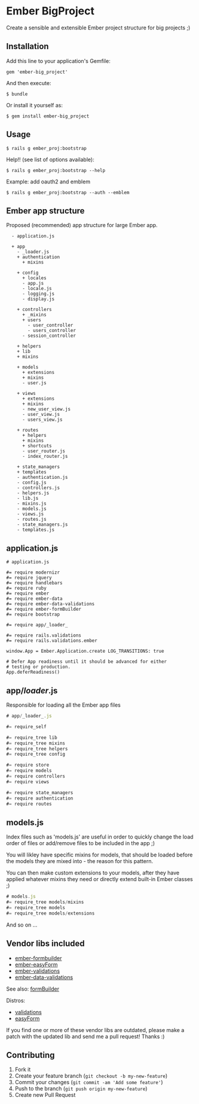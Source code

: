 # Ember BigProject

Create a sensible and extensible Ember project structure for big projects ;)

## Installation

Add this line to your application's Gemfile:

    gem 'ember-big_project'

And then execute:

    $ bundle

Or install it yourself as:

    $ gem install ember-big_project

## Usage

    $ rails g ember_proj:bootstrap

Help!! (see list of options available):

    $ rails g ember_proj:bootstrap --help

Example: add oauth2 and emblem

    $ rails g ember_proj:bootstrap --auth --emblem


## Ember app structure

Proposed (recommended) app structure for large Ember app.

```
  - application.js

  + app
    - _loader.js
    + authentication
      + mixins  

    + config
      + locales
      - app.js
      - locale.js
      - logging.js
      - display.js

    + controllers
      + _mixins
      + users
        - user_controller
        - users_controller
      - session_controller

    + helpers
    + lib  
    + mixins

    + models
      + extensions
      + mixins  
      - user.js  

    + views
      + extensions
      + mixins
      - new_user_view.js
      - user_view.js
      - users_view.js

    + routes
      + helpers
      + mixins
      + shortcuts
      - user_router.js
      - index_router.js

    + state_managers
    + templates
    - authentication.js
    - config.js
    - controllers.js
    - helpers.js
    - lib.js
    - mixins.js
    - models.js
    - views.js
    - routes.js
    - state_managers.js
    - templates.js
```

## application.js

```
# application.js

#= require modernizr
#= require jquery
#= require handlebars
#= require ruby
#= require ember
#= require ember-data
#= require ember-data-validations
#= require ember-formBuilder
#= require bootstrap

#= require app/_loader_

#= require rails.validations
#= require rails.validations.ember

window.App = Ember.Application.create LOG_TRANSITIONS: true

# Defer App readiness until it should be advanced for either
# testing or production.
App.deferReadiness()

```

## app/_loader_.js

Responsible for loading all the Ember app files

```javascript
# app/_loader_.js

#= require_self

#= require_tree lib
#= require_tree mixins
#= require_tree helpers
#= require_tree config

#= require store
#= require models
#= require controllers
#= require views

#= require state_managers
#= require authentication
#= require routes

```

## models.js

Index files such as 'models.js' are useful in order to quickly change the load order of files or add/remove files to be included in the app ;)

You will likley have specific mixins for models, that should be loaded before the models they are mixed into - the reason for this pattern.

You can then make custom extensions to your models, after they have applied whatever mixins they need or directly extend built-in Ember classes ;)

```javascript
# models.js
#= require_tree models/mixins
#= require_tree models
#= require_tree models/extensions
```

And so on ...

## Vendor libs included

* [ember-formbuilder](https://github.com/luan/ember-formbuilder)
* [ember-easyForm](https://github.com/dockyard/ember-easyForm)
* [ember-validations](https://github.com/dockyard/ember-validations)
* [ember-data-validations](https://github.com/Myslik/ember-data-validations)

See also: [formBuilder](http://luansantos.com/2012/03/19/introducing-ember-formbuilder/)

Distros:

* [validations](https://github.com/dockyard/ember-builds/tree/master/validations)
* [easyForm](https://github.com/dockyard/ember-builds/tree/master/easyForm)


If you find one or more of these vendor libs are outdated, please make a patch with the updated lib and send me a pull request! Thanks :)

## Contributing

1. Fork it
2. Create your feature branch (`git checkout -b my-new-feature`)
3. Commit your changes (`git commit -am 'Add some feature'`)
4. Push to the branch (`git push origin my-new-feature`)
5. Create new Pull Request
